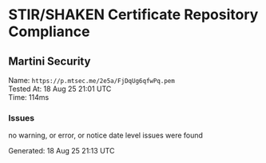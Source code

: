 # STIR/SHAKEN Certificate Repository Compliance

## Martini Security

Name: `https://p.mtsec.me/2e5a/FjDqUg6qfwPq.pem`\
Tested At: 18 Aug 25 21:01 UTC\
Time: 114ms

### Issues

no warning, or error, or notice date level issues were found

Generated: 18 Aug 25 21:13 UTC